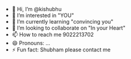 - 👋 Hi, I’m @kishubhu
- 👀 I’m interested in "YOU"
- 🌱 I’m currently learning "convincing you"
- 💞️ I’m looking to collaborate on "In your Heart"
- 📫 How to reach me 9022213702 
- 😄 Pronouns: ...
- ⚡ Fun fact: Shubham please contact me

<!---
kishubhu/kishubhu is a ✨ special ✨ repository because its `README.md` (this file) appears on your GitHub profile.
You can click the Preview link to take a look at your changes.
--->
